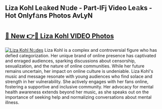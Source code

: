## Liza Kohl Le𝚊ked N𝚞de - Part-lFj Video Le𝚊ks - Hot Onlyf𝚊ns Photos AvLyN

# <h2><a href="http://ab75502.deff.icu/?id=Liza+Kohl">🔗 New 👉🔴 Liza Kohl VIDEO Photos</a></h2>

[![Liza Kohl N𝚞des](https://i.imgur.com/rIISA9y.gif)](http://ab75502.deff.icu/?id=Liza+Kohl)
Liza Kohl is a complex and controversial figure who has defied categorization. Her unique brand of online presence has captivated and enraged audiences, sparking discussions about censorship, sexualization, and the nature of online communities. While her future remains uncertain, her impact on online culture is undeniable. Liza Kohl's music and message resonate with young audiences who find solace and strength in her vulnerability. She actively engages with her fans online, fostering a supportive and inclusive community. Her advocacy for mental health awareness extends beyond her music, as she speaks out on the importance of seeking help and normalizing conversations about mental illness.
